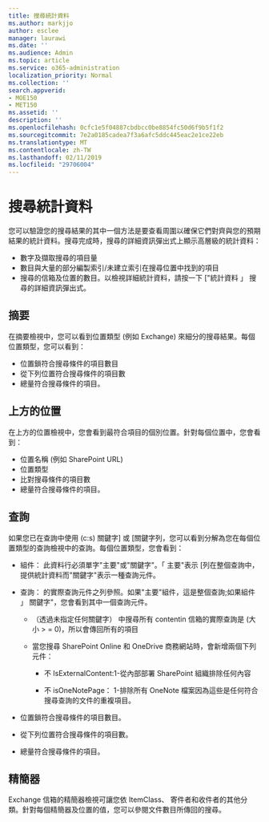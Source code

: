 ```yaml
---
title: 搜尋統計資料
ms.author: markjjo
author: esclee
manager: laurawi
ms.date: ''
ms.audience: Admin
ms.topic: article
ms.service: o365-administration
localization_priority: Normal
ms.collection: ''
search.appverid:
- MOE150
- MET150
ms.assetid: ''
description: ''
ms.openlocfilehash: 0cfc1e5f04887cbdbcc0be8854fc50d6f9b5f1f2
ms.sourcegitcommit: 7e2a0185cadea7f3a6afc5ddc445eac2e1ce22eb
ms.translationtype: MT
ms.contentlocale: zh-TW
ms.lasthandoff: 02/11/2019
ms.locfileid: "29706004"
---
```

# <a name="search-statistics"></a>搜尋統計資料

您可以驗證您的搜尋結果的其中一個方法是要查看周圍以確保它們對齊與您的預期結果的統計資料。搜尋完成時，搜尋的詳細資訊彈出式上顯示高層級的統計資料：
- 數字及擷取搜尋的項目量
- 數目與大量的部分編製索引/未建立索引在搜尋位置中找到的項目
- 搜尋的信箱及位置的數目。以檢視詳細統計資料，請按一下 ["統計資料 」 搜尋的詳細資訊彈出式。

## <a name="summary"></a>摘要

在摘要檢視中，您可以看到位置類型 (例如 Exchange) 來細分的搜尋結果。每個位置類型，您可以看到：
- 位置鎖符合搜尋條件的項目數目
- 從下列位置符合搜尋條件的項目數
- 總量符合搜尋條件的項目。

## <a name="top-locations"></a>上方的位置

在上方的位置檢視中，您會看到最符合項目的個別位置。針對每個位置中，您會看到：
- 位置名稱 (例如 SharePoint URL)
- 位置類型
- 比對搜尋條件的項目數
- 總量符合搜尋條件的項目。

## <a name="queries"></a>查詢

如果您已在查詢中使用 (c:s) 關鍵字] 或 [關鍵字列，您可以看到分解為您在每個位置類型的查詢檢視中的查詢。每個位置類型，您會看到：

- 組件： 此資料行必須單字"主要"或"關鍵字"。「 主要"表示 [列在整個查詢中，提供統計資料而"關鍵字"表示一種查詢元件。

- 查詢： 的實際查詢元件之列參照。如果"主要"組件，這是整個查詢;如果組件 」 關鍵字"，您會看到其中一個查詢元件。
  
  - （透過未指定任何關鍵字） 中搜尋所有 contentin 信箱的實際查詢是 (大小 > = 0)，所以會傳回所有的項目
  
  - 當您搜尋 SharePoint Online 和 OneDrive 商務網站時，會新增兩個下列元件：
    
    - 不 IsExternalContent:1-從內部部署 SharePoint 組織排除任何內容
    
    - 不 isOneNotePage： 1-排除所有 OneNote 檔案因為這些是任何符合搜尋查詢的文件的重複項目。

- 位置鎖符合搜尋條件的項目數目。

- 從下列位置符合搜尋條件的項目數。

- 總量符合搜尋條件的項目。

## <a name="refiners"></a>精簡器

Exchange 信箱的精簡器檢視可讓您依 ItemClass、 寄件者和收件者的其他分類。針對每個精簡器及位置的值，您可以參閱文件數目所傳回的搜尋。